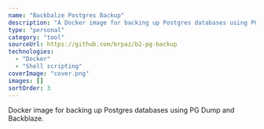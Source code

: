 ```yaml
---
name: "Backbalze Postgres Backup"
description: "A Docker image for backing up Postgres databases using PG Dump and Backblaze "
type: "personal"
category: "tool"
sourceUrl: https://github.com/brpaz/b2-pg-backup
technologies:
  - "Docker"
  - "Shell scripting"
coverImage: "cover.png"
images: []
sortOrder: 3
---
```


Docker image for backing up Postgres databases using PG Dump and Backblaze.

